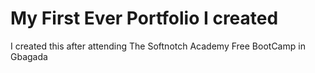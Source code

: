 # My First Ever Portfolio I created

I created this after attending The Softnotch Academy Free BootCamp in Gbagada
